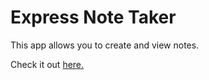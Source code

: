 # Express Note Taker

This app allows you to create and view notes.

Check it out [here.](https://intense-atoll-14903.herokuapp.com/)
